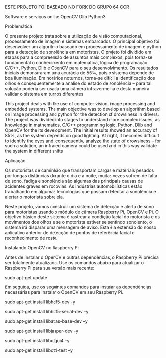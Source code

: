 ESTE PROJETO FOI BASEADO NO FORK DO GRUPO 64 CCR


Software e serviços online
OpenCV
Dlib
Python3



Problemática

O presente projeto trata sobre a utilização de visão computacional, processamento de imagem e sistemas embarcados.
O principal objetivo foi desenvolver um algoritmo baseado em processamento de imagem e python para a detecção de
sonolência em motoristas. O projeto foi dividido em etapas para a compreensão de assuntos mais complexos, pois
torna-se fundamental o conhecimento em matemática, lógica de programação C/C++, Python, Dlib e OpenCV para o
seu desenvolvimento. Os resultados iniciais demonstraram uma acurácia de 85%, pois o sistema depende de boa
iluminação. Em horários noturnos, torna-se difícil a identificação dos olhos e consequentemente a análise do estado de
sonolência – para tal solução poderia ser usada uma câmera infravermelha e desta maneira validar o sistema em
turnos diferentes

This project deals with the use of computer vision, image processing and embedded systems.
The main objective was to develop an algorithm based on image processing and python for the detection of
drowsiness in drivers. The project was divided into stages to understand more complex issues, as
knowledge in mathematics, C/C++ programming logic, Python, Dlib and OpenCV for the
its development. The initial results showed an accuracy of 85%, as the system depends on good
lighting. At night, it becomes difficult to identify the eyes and, consequently, analyze the state of
drowsiness – for such a solution, an infrared camera could be used and in this way validate the system in
different shifts



Aplicação

Os motoristas de caminhão que transportam cargas e materiais pesados por longas distâncias durante o dia e a noite, muitas vezes sofrem de falta de sono. fadiga e sonolência são algumas das principais causas de acidentes graves em rodovias. As indústrias automobilísticas estão trabalhando em algumas tecnologias que possam detectar a sonolência e alertar o motorista sobre ela.



Neste projeto, vamos construir um sistema de detecção e alerta de sono para motoristas usando o módulo de câmera Raspberry Pi, OpenCV e Pi. O objetivo básico deste sistema é rastrear a condição facial do motorista e os movimentos dos olhos e se o motorista estiver se sentindo sonolento, o sistema irá disparar uma mensagem de aviso. Esta é a extensão do nosso aplicativo anterior de detecção de pontos de referência facial e reconhecimento de rosto.



Instalando OpenCV no Raspberry Pi




Antes de instalar o OpenCV e outras dependências, o Raspberry Pi precisa ser totalmente atualizado. Use os comandos abaixo para atualizar o Raspberry Pi para sua versão mais recente:




sudo apt-get update



Em seguida, use os seguintes comandos para instalar as dependências necessárias para instalar o OpenCV em seu Raspberry Pi.

sudo apt-get install libhdf5-dev -y 

sudo apt-get install libhdf5-serial-dev –y 

sudo apt-get install libatlas-base-dev –y 

sudo apt-get install libjasper-dev -y 

sudo apt-get install libqtgui4 –y

sudo apt-get install libqt4-test –y